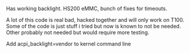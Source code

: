Has working backlight. HS200 eMMC, bunch of fixes for timeouts. 

A lot of this code is real bad, hacked together and will only work on T100. Some of the code is just stuff i tried but now is known to not be needed. Other probably not needed but would require more testing. 

Add acpi_backlight=vendor to kernel command line

